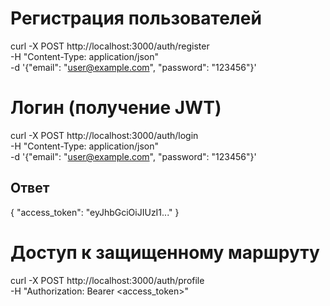 # Регистрация пользователей
curl -X POST http://localhost:3000/auth/register \
     -H "Content-Type: application/json" \
     -d '{"email": "user@example.com", "password": "123456"}'

# Логин (получение JWT)
curl -X POST http://localhost:3000/auth/login \
     -H "Content-Type: application/json" \
     -d '{"email": "user@example.com", "password": "123456"}'

## Ответ
{ "access_token": "eyJhbGciOiJIUzI1..." }


# Доступ к защищенному маршруту
curl -X POST http://localhost:3000/auth/profile \
     -H "Authorization: Bearer <access_token>"
